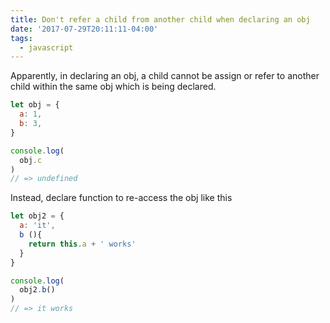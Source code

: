 ```yaml
---
title: Don't refer a child from another child when declaring an obj
date: '2017-07-29T20:11:11-04:00'
tags:
  - javascript
---
```

Apparently, in declaring an obj, a child cannot be assign or refer to another child within the same obj which is being declared. 

```js
let obj = {
  a: 1,
  b: 3,
}

console.log(
  obj.c
) 
// => undefined
```

Instead, declare function to re-access the obj like this
```js
let obj2 = {
  a: 'it',
  b (){
    return this.a + ' works'
  }
}

console.log(
  obj2.b()
)
// => it works
```

